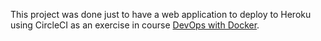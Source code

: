 This project was done just to have a web application to deploy to Heroku using CircleCI as an exercise in course [DevOps with Docker](https://devopswithdocker.com/).